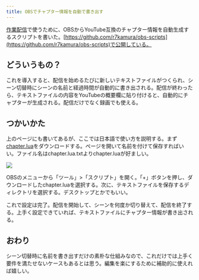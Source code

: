 ```yaml
---
title: OBSでチャプター情報を自動で書き出す
---
```

[作業配信](https://www.youtube.com/channel/UC5s-KpSDGzxWPWNv94PnJHw)で使うために、OBSからYouTube互換のチャプター情報を自動生成するスクリプトを書いた。[https://github.com/r7kamura/obs-scripts](https://github.com/r7kamura/obs-scripts)で公開している。

どういうもの？
-------

これを導入すると、配信を始めるたびに新しいテキストファイルがつくられ、シーン切替時にシーンの名前と経過時間が自動的に書き出される。配信が終わったら、テキストファイルの内容をYouTubeの概要欄に貼り付けると、自動的にチャプターが生成される。配信だけでなく録画でも使える。

つかいかた
-----

上のページにも書いてあるが、ここでは日本語で使い方を説明する。まず[chapter.lua](https://raw.githubusercontent.com/r7kamura/obs-scripts/main/chapter.lua)をダウンロードする。ページを開いて名前を付けて保存すればいい。ファイル名はchapter.lua.txtよりchapter.luaが好ましい。

![](https://lh3.googleusercontent.com/docs/ADP-6oHQ9Rt8NhdMeY-mQYZnkbyKLeUSewcK32rKoUNpReYwb2loGpsV2MuZzrS6al8mPmnhs37dsjbe84p_QUVqSzBiFgBjWTXe465x9vx-Ocxsd6cRxm5tlRy0GftqLFWPJg5Ix8KJhnnFJGfA56N1wiAriTI00JRGr8KlrnAqNsYEqZpRY28nxBEqxmCcxssEcA8MZ2dRLZHweqPcxZrqd8inX-RwMbftP5Ql4n9tVk6NvTiDPT8PtqteWxXuLmLQ0hNdRDkDmR9NqQqnKsucn23DOulbnIOnka8mDRxPAMXikFXNDiWGT02iaq8GAU3ZyARTB6YPr6csPQTvuuzfZlqDazoC7qSxWiHeOy8uYqo-Kp8pC36F5YcDjbINncbLY-pclo2jSvChO3JaG6W9yPSbcss3SHRN1ZMwSfWKK3ksHQklXm_E8ma5MVJxV86YY7Atp-VPv2skKtiwsJKcUKXX4lIMnpUeUZnamwn83bvtgEQutQbQg5-5SEy-rlb2llqZG90hdLxxvMesZiZRsU6jg1QiMKot0PVd1guo5s07mJg6yEb5u7kiw5V2y4nwI4CrknZ9zrtvGCkte-ayVObpqseTAGCCxNUXckum23pq6Wk9XyEaWv5bgDDfT2rcnRKRTTfZQzSV9Yj8iE91VpUgVgCYkCcGSNnk9cw4yccapgu2aX3zk685U-tjXyEcaGTXv0zm8pv_aG8JAmH3yLjIpUFwpYfcjiIO3BkWP0ixOxXypCrEXUbojMhFzQgZc-z6Zt-GQsu6-vN57mTt0GxWlZ7Mh-5V9H6OEo41SigiVgXdJVmKXnpy82TtDKWhWtPXHoVlzQJcroMFTAyEEUVyKrl186kmxhdNGQSYocNh6XGIivdktiW1WTCYo8Zjmm2SgC4TRi5Pr2QfpvA4q9ohv0NhkRrLXrmtJOEvwXzsQaDgxOID70ew6I1MNgWfQsPiWFJh5lX5fi66znCzREvEKK74X1_Ye5C5lYpg1fu7IWJtJ2nzNZPq60nmTnOnkWC-Y6bqlilSuCoglRRbNJqvUbLhwN-M2duOedrBsUueDv7U_-P9QV-f9SxgDjgnmjYsLhBg9ndh5S9PfrqMz1PZHBU3qzOT6x_pPCy6EFZrI2yfZOKY9d4MmdsbQo-xCLtO-xnHQrbc5SwXyJiH3zGyMXawy7rVIXteuiM4Ihs9j0hxiiUNU15PBwn0CuHsuBs20Zp1jfkRj68E1gTPMMsonc1DTNQAH30fM9qJOpr92zsX)

OBSのメニューから「ツール」>「スクリプト」を開く。「+」ボタンを押し、ダウンロードしたchapter.luaを選択する。次に、テキストファイルを保存するディレクトリを選択する。デスクトップとかでもいい。

これで設定は完了。配信を開始して、シーンを何度か切り替えて、配信を終了する。上手く設定できていれば、テキストファイルにチャプター情報が書き出される。

おわり
---

シーン切替時に名前を書き出すだけの素朴な仕組みなので、これだけでは上手く要件を満たせないケースもあるとは思う。編集を楽にするために補助的に使えれば嬉しい。
